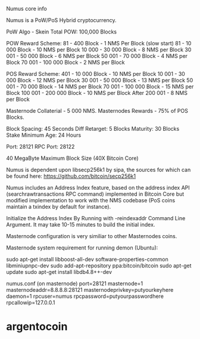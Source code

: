 
Numus core info

Numus is a PoW/PoS Hybrid cryptocurrency.

PoW Algo - Skein
Total POW: 100,000 Blocks

POW Reward Scheme: 
81 - 400 Block - 1 NMS Per Block (slow start)
81 - 10 000 Block - 10 NMS per Block
10 000 - 30 000 Block - 8 NMS per Block
30 001 - 50 000 Block - 6 NMS per Block
50 001 - 70 000 Block - 4 NMS per Block
70 001 - 100 000 Block - 2 NMS per Block

POS Reward Scheme: 
401 - 10 000 Block - 10 NMS per Block
10 001 - 30 000 Block - 12 NMS per Block
30 001 - 50 000 Block - 13 NMS per Block
50 001 - 70 000 Block - 14 NMS per Block
70 001 - 100 000 Block - 15 NMS per Block
100 001 - 200 000 Block - 10 NMS per Block
After 200 001 - 8 NMS per Block

Masternode Collaterial - 5 000 NMS.
Masternodes Rewards - 75% of POS Blocks.

Block Spacing: 45 Seconds
Diff Retarget: 5 Blocks
Maturity: 30 Blocks
Stake Minimum Age: 24 Hours

Port: 28121
RPC Port: 28122

40 MegaByte Maximum Block Size (40X Bitcoin Core)

Numus is dependent upon libsecp256k1 by sipa, the sources for which can be found here:
https://github.com/bitcoin/secp256k1

Numus includes an Address Index feature, based on the address index API (searchrawtransactions RPC command) implemented in Bitcoin Core but modified implementation to work with the NMS codebase (PoS coins maintain a txindex by default for instance).

Initialize the Address Index By Running with -reindexaddr Command Line Argument.  It may take 10-15 minutes to build the initial index.

Masternode configuration is very similiar to other Masternodes coins.

Masternode system requirement for running demon (Ubuntu):

sudo apt-get install libboost-all-dev software-properties-common libminiupnpc-dev
sudo add-apt-repository ppa:bitcoin/bitcoin
sudo apt-get update
sudo apt-get install libdb4.8++-dev

numus.conf (on masternode)
port=28121
masternode=1
masternodeaddr=8.8.8.8:28121
masternodeprivkey=putyourkeyhere
daemon=1
rpcuser=numus
rpcpassword=putyourpasswordhere
rpcallowip=127.0.0.1

# argentocoin
